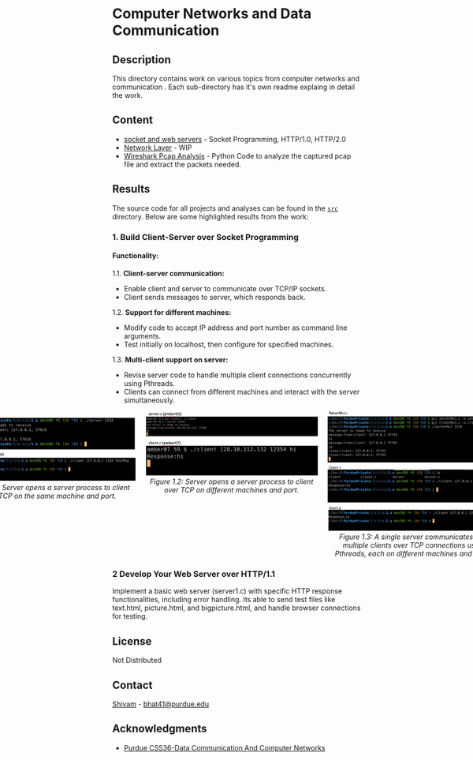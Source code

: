 # Computer Networks and Data Communication

<!-- ![banner]() -->

<!-- ![badge]()
![badge]()
[![license](https://img.shields.io/github/license/:user/:repo.svg)](LICENSE)
[![standard-readme compliant](https://img.shields.io/badge/readme%20style-standard-brightgreen.svg?style=flat-square)](https://github.com/RichardLitt/standard-readme) -->

<!-- This is an example file with maximal choices selected.

This is a long description. -->
## Description

This directory contains work on various topics from computer networks and communication . Each sub-directory has it's own readme explaing in detail the work.

## Content

- [socket and web servers](./socket/) - Socket Programming, HTTP/1.0, HTTP/2.0
- [Network Layer](./socket/) - WIP
- [Wireshark Pcap Analysis](./pcap/) - Python Code to analyze the captured pcap file and extract the packets needed.


## Results

The source code for all projects and analyses can be found in the [`src`](./src) directory. Below are some highlighted results from the work:

### 1. Build Client-Server over Socket Programming
#### Functionality:
1.1. **Client-server communication:**
   - Enable client and server to communicate over TCP/IP sockets.
   - Client sends messages to server, which responds back.
   
1.2. **Support for different machines:**
   - Modify code to accept IP address and port number as command line arguments.
   - Test initially on localhost, then configure for specified machines.
   
1.3. **Multi-client support on server:**
   - Revise server code to handle multiple client connections concurrently using Pthreads.
   - Clients can connect from different machines and interact with the server simultaneously.

<!-- <div align="center">

<img src="img/A1.png" alt="Server Client over local-machine:port" width="350px">
<br>
<div style="width: 350px; text-align: center;">
<em>Figure 1.1: Server opens a server process to client over TCP on the same machine and port.</em>
</div>

</div>

<br>

<div align="center">

<img src="img/A2.png" alt="Server Client over local-machine:port" width="350px">
<br>
<div style="width: 350px; text-align: center;">
<em>Figure 1.2: Server opens a server process to client over TCP on different machines and port.</em>
</div>

</div>


<br>

<div align="center">

<img src="img/A3.png" alt="Single Server Multi Client commmunication" width="350px">
<br>
<div style="width: 350px; text-align: center;">
<em>Figure 1.3: A single server communicates with multiple clients over TCP connections using Pthreads, each on different machines and ports.</em>
</div>

</div>

<br> -->

<div style="display: flex; justify-content: center;">

  <div style="margin-right: 20px;">
    <img src="img/A1.png" alt="Server Client over local-machine:port" width="350px">
    <div style="width: 350px; text-align: center;">
      <em>Figure 1.1: Server opens a server process to client over TCP on the same machine and port.</em>
    </div>
  </div>

  <div style="margin-right: 20px;">
    <img src="img/A2.png" alt="Server Client over local-machine:port" width="350px">
    <div style="width: 350px; text-align: center;">
      <em>Figure 1.2: Server opens a server process to client over TCP on different machines and port.</em>
    </div>
  </div>

  <div style="margin-right: 20px;">
    <img src="img/A3.png" alt="Single Server Multi Client communication" width="350px">
    <div style="width: 350px; text-align: center;">
      <em>Figure 1.3: A single server communicates with multiple clients over TCP connections using Pthreads, each on different machines and ports.</em>
    </div>
  </div>

</div>


### 2 Develop Your Web Server over HTTP/1.1
Implement a basic web server (server1.c) with specific HTTP response functionalities, including error handling. Its able to send test files like text.html, picture.html, and bigpicture.html, and handle browser connections for testing.

<!-- LICENSE -->
## License
Not Distributed

<!-- Not Distributed under the MIT License. See `LICENSE.txt` for more information. -->

<!-- <p align="right">(<a href="#readme-top">back to top</a>)</p> -->



<!-- CONTACT -->
## Contact

[Shivam](https://twitter.com/) - bhat41@purdue.edu



<!-- Project Link: [https://github.com/your_username/repo_name](https://github.com/your_username/repo_name) -->

<!-- <p align="right">(<a href="#readme-top">back to top</a>)</p> -->



<!-- ACKNOWLEDGMENTS -->
## Acknowledgments
* [Purdue CS536-Data Communication And Computer Networks ](https://www.cs.purdue.edu/homes/chunyi/teaching/cs536-sp23/cs536-sp23.html)


